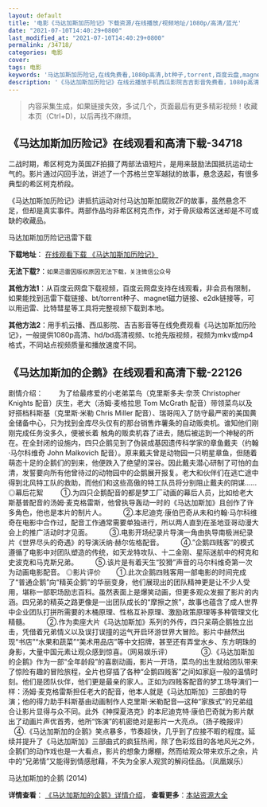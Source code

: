 ```yaml
---
layout: default
title: '电影《马达加斯加历险记》下载资源/在线播放/视频地址/1080p/高清/蓝光'
date: "2021-07-10T14:40:29+0800"
last_modified_at: "2021-07-10T14:40:29+0800"
permalink: /34718/
categories: 电影
cover:
tags: 电影
keywords: '马达加斯加历险记,在线免费看,1080p高清,bt种子,torrent,百度云盘,magnet,磁力链,迅雷下载资源'
description: '《马达加斯加历险记》在线云播放手机西瓜影院吉吉影音免费看，1080p高清bd/hd未删减完整版和tc抢先枪版，mkv/mp4格式，附带bt/torrent种子、magnet/磁力链、百度云盘、网盘资源迅雷下载链接'
---
```


>内容采集生成，如果链接失效，多试几个，页面最后有更多精彩视频！收藏本页（Ctrl+D)，以后再找不麻烦。


## 《马达加斯加历险记》在线观看和高清下载-34718

二战时期，希区柯克为英国ZF拍摄了两部法语短片，是用来鼓励法国抵抗运动士气的。影片通过闪回手法，讲述了一个苏格兰空军越狱的故事，悬念迭起，有很多典型的希区柯克桥段。</p>《马达加斯加历险记》讲抵抗运动对付马达加斯加腐败ZF的故事，虽然悬念不足，但却是真实事件。两部作品均非希区柯克杰作，对于骨灰级希区迷却是不可或缺的收藏品。</p>


马达加斯加历险记迅雷下载

**下载地址**： [在线观看下载 《马达加斯加历险记》](https://www.993dy.com//vod-detail-id-14214.html) 


**无法下载?**：`如果迅雷因版权原因无法下载，关注微信公众号 `

**其他方法1**：从百度云网盘下载视频，百度云网盘支持在线观看，非会员有限制，如果能找到迅雷下载链接、bt/torrent种子、magnet磁力链接、e2dk链接等，可以用迅雷、比特彗星等工具将完整视频下载到本地。

**其他方法2**：用手机云播、西瓜影院、吉吉影音等在线免费观看《马达加斯加历险记》，一般提供1080p高清、hd/bd高清视频、tc抢先版视频，视频为mkv或mp4格式，不同站点视频质量和播放速度不同。


## 《马达加斯加的企鹅》在线观看和高清下载-22126

剧情介绍：        为了给最疼爱的小老弟菜鸟（克里斯多夫·奈茨 Christopher Knights 配音）庆生，老大（汤姆·麦格拉思 Tom McGrath 配音）带领菜鸟以及好搭档科斯基（克里斯·米勒 Chris Miller 配音）、瑞哥闯入了防守最严密的美国黄金储备中心，只为找到金库尽头仅有的那台销售炸薯条的自动贩卖机。谁知他们刚刚完成任务没多久，便被长着 触角的贩卖机吞了进去，随后被运到一个神秘的所在。在全封闭的设施内，四只企鹅见到了伪装成基因遗传科学家的章鱼戴夫（约翰·马尔科维奇 John Malkovich 配音）。原来戴夫曾是动物园一只明星章鱼，但随着萌态十足的企鹅们的到来，他便跌入了绝望的深谷。因此戴夫潜心研制了可怕的血清，发誓要向所有他曾待过的动物园中的企鹅展开报复。老大和伙伴们在逃亡途中得到北风特工队的救助，而他们和这些高傲的特工队员将分别阻止戴夫的阴谋……   ◎幕后花絮           ①.为四只企鹅配音的都是梦工厂动画的幕后人员，比如给老大斯基普配音的汤姆·麦克格雷斯，他曾执导轰动一时的《马达加斯加》且创作了许多角色，他也是本片的制片人。           ②.本尼迪克·康伯巴奇从未和约翰·马尔科维奇在电影中合作过，配音工作通常需要单独进行，所以两人直到在圣地亚哥动漫大会上的推广活动时才见面。           ③.电影开场纪录片导演一角由执导南极洲纪录片《世界尽头的奇遇》的导演沃纳·赫尔佐格配音。           ④.”企鹅四贱客”的模式遵循了电影中对团队塑造的传统，如天龙特攻队、十二金刚、星际迷航中的柯克和史波克和马克斯兄弟。           ⑤.该片是有着天生“狡猾”声音的马尔科维奇第一次为动画电影配音。   ◎影片评价          ①.此次企鹅四贱客用一部电影的时间完成了“普通企鹅”向“精英企鹅”的华丽变身，他们展现出的团队精神更是让不少人受用，堪称一部职场励志百科。虽然表面上是爆笑动画，但更多观众发掘了影片的内涵。四兄弟的精英之路更像是一出团队成长的“摩擦之旅”，故事也蕴含了成人世界中企业团队打拼所需要的木桶原理、性格互补原理、激励政策原理等多种管理文化精髓。           ②.作为卖座大片《马达加斯加》系列的外传，四只呆萌企鹅独立出击，凭借着兄弟情义以及误打误撞的运气开启环游世界大冒险。影片中赫然出现“书店”“水果和蔬菜”“美术用品店”等中文招牌，甚至还有弄堂水乡、东方明珠的身影，大量中国元素让观众感到惊喜。（网易娱乐评）                 ③.《马达加斯加的企鹅》作为一部“全年龄段”的喜剧动画，影片一开场，菜鸟的出生就给团队带来了惊险有趣的冒险旅程，全片也穿插了各种“企鹅四贱客”之间如家庭一般的温情时刻。他们是团队伙伴，他们更是最亲的家人。正如为四贱客配音的梦工场导演们一样：汤姆·麦克格雷斯担任老大的配音，他本人就是《马达加斯加》三部曲的导演；他的得力助手科斯基由动画制作人克里斯·米勒配音—这种“家族式”的兄弟组合让影片显得与众不同。此外《神探夏洛克》的本尼迪克特·康伯巴奇就为影片献出了动画片声优首秀，他所“饰演”的机密绝对是影片一大亮点。（扬子晚报评）          ④.《马达加斯加的企鹅》笑点暴多，节奏超快，几乎到了应接不暇的程度。延续并提升了《马达加斯加》三部曲式的疯狂热闹，除了色彩炫目的各地风光之外，企鹅们的动作戏也是一大看点，影片的想象力爆棚，然而给观众带来欢乐之余，片中的“兄弟情”又能得到情感慰藉，不失为全家人观赏的解闷佳品。（凤凰娱乐）


马达加斯加的企鹅 (2014)

**详情查看**： [《马达加斯加的企鹅》详情介绍](/movie/22126/)， **查看更多**：[本站资源大全](/movie/t/all/)

